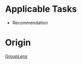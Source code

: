 # Applicable Tasks
- Recommendation

# Origin
[GroupLens](https://grouplens.org/datasets/movielens/20m/)
